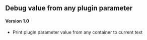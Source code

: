 ## Debug value from any plugin parameter

#### Version 1.0
* Print plugin parameter value from any container to current text